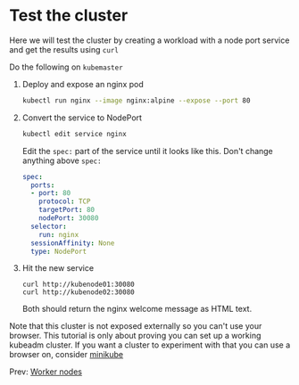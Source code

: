 # Test the cluster

Here we will test the cluster by creating a workload with a node port service and get the results using `curl`

Do the following on `kubemaster`

[//]: # (host:kubemaster)

1. Deploy and expose an nginx pod

    ```bash
    kubectl run nginx --image nginx:alpine --expose --port 80
    ```

1. Convert the service to NodePort

    ```bash
    kubectl edit service nginx
    ```

    Edit the `spec:` part of the service until it looks like this. Don't change anything above `spec:`

    ```yaml
    spec:
      ports:
      - port: 80
        protocol: TCP
        targetPort: 80
        nodePort: 30080
      selector:
        run: nginx
      sessionAffinity: None
      type: NodePort
    ```

1.  Hit the new service

    ```
    curl http://kubenode01:30080
    curl http://kubenode02:30080
    ```

    Both should return the nginx welcome message as HTML text.

Note that this cluster is not exposed externally so you can't use your browser. This tutorial is only about proving you can set up a working kubeadm cluster. If you want a cluster to experiment with that you can use a browser on, consider [minikube](https://minikube.sigs.k8s.io/docs/start/)

Prev: [Worker nodes](./06-workers.md)

